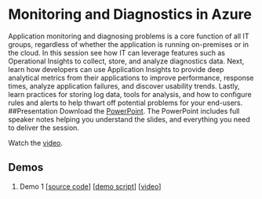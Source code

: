# Monitoring and Diagnostics in Azure
Application monitoring and diagnosing problems is a core function of all IT groups, regardless of whether the application is running on-premises or in the cloud.  In this session see how IT can leverage features such as Operational Insights to collect, store, and analyze diagnostics data.  Next, learn how developers can use Application Insights to provide deep analytical metrics from their applications to improve performance, response times, analyze application failures, and discover usability trends.  Lastly, learn practices for storing log data, tools for analysis, and how to configure rules and alerts to help thwart off potential problems for your end-users.
##Presentation
Download the [PowerPoint](https://github.com/GSIAzureCOE/Monitoring-and-Diagnostics/blob/master/todo.pptx).
The PowerPoint includes full speaker notes helping you understand the slides, and everything you need to deliver the session.

Watch the [video](https://gsiazurecoecontent.blob.core.windows.net/monitoring-and-diagnostics/todo.mp4).

## Demos
1. Demo 1
[[source code](https://github.com/GSIAzureCOE/Monitoring-and-Diagnostics/blob/master/todo)]
[[demo script](https://github.com/GSIAzureCOE/Monitoring-and-Diagnostics/blob/master/todo.docx)]
[[video](https://gsiazurecoecontent.blob.core.windows.net/monitoring-and-diagnostics/todo.mp4)]
